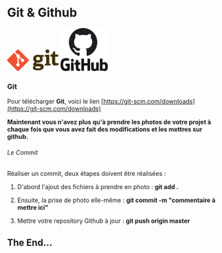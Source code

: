 # Git & Github

<img src="/images/git-logo.svg" height="50">  <img src="/images/github-logo.png" height="100">

### Git

Pour télécharger **Git**, voici le lien [https://git-scm.com/downloads](https://git-scm.com/downloads)


**Maintenant vous n'avez plus qu'à prendre les photos de votre projet à chaque fois que vous avez fait des modifications et les mettres sur github.**

###### Le Commit

Réaliser un commit, deux étapes doivent être réalisées :

1. D'abord l'ajout des fichiers à prendre en photo : **git add .**

2. Ensuite, la prise de photo elle-même : **git commit -m "commentaire à mettre ici"**

3. Mettre votre repository Github à jour : **git push origin master**

## The End...